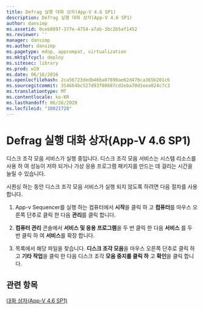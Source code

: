 ```yaml
---
title: Defrag 실행 대화 상자(App-V 4.6 SP1)
description: Defrag 실행 대화 상자(App-V 4.6 SP1)
author: dansimp
ms.assetid: 0ceb0897-377e-4754-a7ab-3bc2b5af1452
ms.reviewer: ''
manager: dansimp
ms.author: dansimp
ms.pagetype: mdop, appcompat, virtualization
ms.mktglfcycl: deploy
ms.sitesec: library
ms.prod: w10
ms.date: 06/16/2016
ms.openlocfilehash: 2ca56723dedb46ba87890ae62d476ca365b201c6
ms.sourcegitcommit: 354664bc527d93f80687cd2eba70d1eea024c7c3
ms.translationtype: MT
ms.contentlocale: ko-KR
ms.lasthandoff: 06/26/2020
ms.locfileid: "10821728"
---
```

# Defrag 실행 대화 상자(App-V 4.6 SP1)


디스크 조각 모음 서비스가 실행 중입니다. 디스크 조각 모음 서비스는 시스템 리소스를 사용 하 여 성능이 저하 되거나 가상 응용 프로그램 패키지를 만드는 데 걸리는 시간을 늘릴 수 있습니다.

시퀀싱 하는 동안 디스크 조각 모음 서비스가 실행 되지 않도록 하려면 다음 절차를 사용 합니다.

1.  App-v Sequencer를 실행 하는 컴퓨터에서 **시작**을 클릭 하 고 **컴퓨터**를 마우스 오른쪽 단추로 클릭 한 다음 **관리**를 클릭 합니다.

2.  **컴퓨터 관리** 콘솔에서 **서비스 및 응용 프로그램**을 두 번 클릭 한 다음 **서비스** 를 두 번 클릭 하 여 **서비스**를 확장 합니다.

3.  목록에서 해당 파일을 찾습니다. **디스크 조각 모음**을 마우스 오른쪽 단추로 클릭 하 고 **기타 작업**을 클릭 한 다음 디스크 조각 **모음 중지를 클릭 하** 고 **확인**을 클릭 합니다.

## 관련 항목


[대화 상자(App-V 4.6 SP1)](dialog-boxes--appv-46-sp1-.md)

 

 





